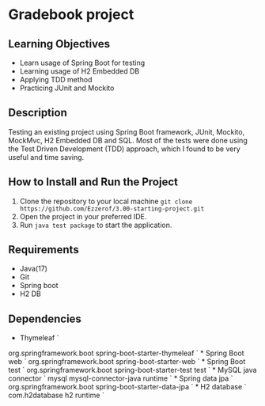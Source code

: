 # Gradebook project

## Learning Objectives

* Learn usage of Spring Boot for testing
* Learning usage of H2 Embedded DB
* Applying TDD method
* Practicing JUnit and Mockito

## Description

Testing an existing project using Spring Boot framework, JUnit, Mockito, MockMvc, H2 Embedded DB and SQL. Most of the tests were done using the Test Driven Development (TDD) approach, which I found to be very useful and time saving.

## How to Install and Run the Project
1. Clone the repository to your local machine 
    `git clone https://github.com/Ezzerof/3.00-starting-project.git`
2. Open the project in your preferred IDE.
3. Run `java test package` to start the application.

## Requirements

* Java(17)
* Git
* Spring boot
* H2 DB

## Dependencies

* Thymeleaf
` 
<dependency>
			<groupId>org.springframework.boot</groupId>
			<artifactId>spring-boot-starter-thymeleaf</artifactId>
</dependency>
`
* Spring Boot web
`
<dependency>
			<groupId>org.springframework.boot</groupId>
			<artifactId>spring-boot-starter-web</artifactId>
</dependency>
`
* Spring Boot test
`
<dependency>
			<groupId>org.springframework.boot</groupId>
			<artifactId>spring-boot-starter-test</artifactId>
			<scope>test</scope>
</dependency>
`
* MySQL java connector
`
<dependency>
			<groupId>mysql</groupId>
			<artifactId>mysql-connector-java</artifactId>
			<scope>runtime</scope>
</dependency>
`
* Spring data jpa
`
<dependency>
			<groupId>org.springframework.boot</groupId>
			<artifactId>spring-boot-starter-data-jpa</artifactId>
</dependency>
`
* H2 database
`
<dependency>
			<groupId>com.h2database</groupId>
			<artifactId>h2</artifactId>
			<scope>runtime</scope>
</dependency>
`
